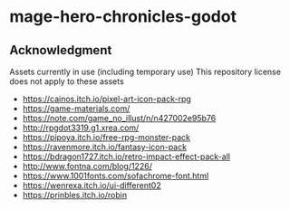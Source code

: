 # mage-hero-chronicles-godot

## Acknowledgment

Assets currently in use (including temporary use)
This repository license does not apply to these assets

* https://cainos.itch.io/pixel-art-icon-pack-rpg
* https://game-materials.com/
* https://note.com/game_no_illust/n/n427002e95b76
* http://rpgdot3319.g1.xrea.com/
* https://pipoya.itch.io/free-rpg-monster-pack
* https://ravenmore.itch.io/fantasy-icon-pack
* https://bdragon1727.itch.io/retro-impact-effect-pack-all
* http://www.fontna.com/blog/1226/
* https://www.1001fonts.com/sofachrome-font.html
* https://wenrexa.itch.io/ui-different02
* https://prinbles.itch.io/robin
